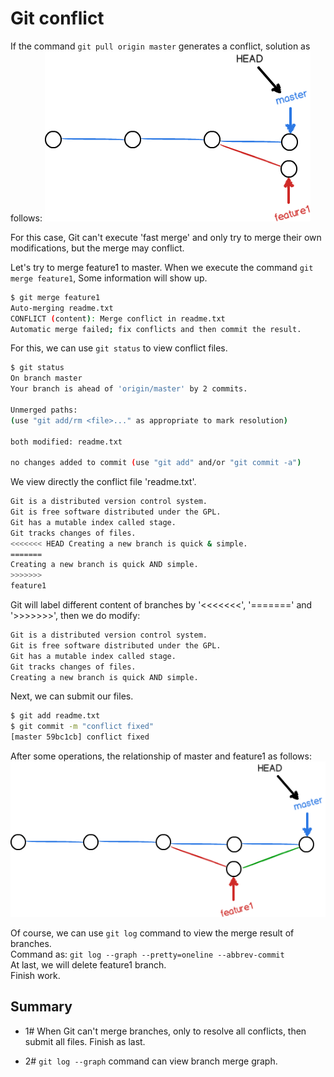 # Git conflict

If the command ``` git pull origin master ``` generates a conflict, solution as follows:
![](https://github.com/Zychaowill/ImgStore/blob/master/Git/0.png)

For this case, Git can't execute 'fast merge' and only try to merge their own modifications, but the merge may conflict.

Let's try to merge feature1 to master. When we execute the command ``` git merge feature1 ```, Some information will show up.
```bash
$ git merge feature1
Auto-merging readme.txt
CONFLICT (content): Merge conflict in readme.txt
Automatic merge failed; fix conflicts and then commit the result.
```


For this, we can use ``` git status ``` to view conflict files.
```bash
$ git status
On branch master
Your branch is ahead of 'origin/master' by 2 commits.

Unmerged paths:
(use "git add/rm <file>..." as appropriate to mark resolution)

both modified: readme.txt

no changes added to commit (use "git add" and/or "git commit -a")
```


We view directly the conflict file 'readme.txt'.
```bash
Git is a distributed version control system.
Git is free software distributed under the GPL.
Git has a mutable index called stage.
Git tracks changes of files.
<<<<<<< HEAD Creating a new branch is quick & simple.
=======
Creating a new branch is quick AND simple.
>>>>>>>
feature1
```


Git will label different content of branches by '<<<<<<<', '=======' and '>>>>>>>', then we do modify:
```bash
Git is a distributed version control system.
Git is free software distributed under the GPL.
Git has a mutable index called stage.
Git tracks changes of files.
Creating a new branch is quick AND simple.
```


Next, we can submit our files.
```bash
$ git add readme.txt
$ git commit -m "conflict fixed"
[master 59bc1cb] conflict fixed
```

After some operations, the relationship of master and feature1 as follows:
![](https://github.com/Zychaowill/ImgStore/blob/master/Git/0-2.png)

Of course, we can use ``` git log ``` command to view the merge result of branches.<br/>
Command as: ``` git log --graph --pretty=oneline --abbrev-commit ``` <br/>
At last, we will delete feature1 branch.<br/>
Finish work.

## Summary
- 1#  When Git can't merge branches,  only to resolve all conflicts, then submit all files. Finish as last.

- 2#  ``` git log --graph ``` command can view branch merge graph.
